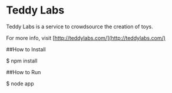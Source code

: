 Teddy Labs
==========

Teddy Labs is a service to crowdsource the creation of toys.

For more info, visit [http://teddylabs.com/](http://teddylabs.com/)

##How to Install

$ npm install

##How to Run

$ node app

